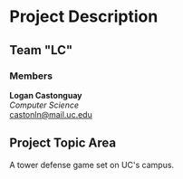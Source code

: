 # Project Description

## Team "LC"
### Members
**Logan Castonguay**  
*Computer Science*  
castonln@mail.uc.edu  

## Project Topic Area
A tower defense game set on UC's campus.
